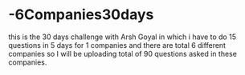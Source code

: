 # -6Companies30days
this is the 30 days challenge with Arsh Goyal in which i have to do 15 questions in 5 days for 1 companies and there are total 6 different companies so I will be uploading total of 90 questions asked in these companies.
